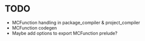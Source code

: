 # TODO

- MCFunction handling in package_compiler & project_compiler
- MCFunction codegen
- Maybe add options to export MCFunction prelude?
